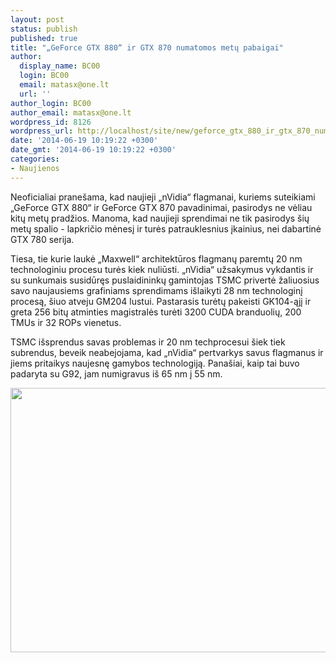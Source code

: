 ```yaml
---
layout: post
status: publish
published: true
title: "„GeForce GTX 880“ ir GTX 870 numatomos metų pabaigai"
author:
  display_name: BC00
  login: BC00
  email: matasx@one.lt
  url: ''
author_login: BC00
author_email: matasx@one.lt
wordpress_id: 8126
wordpress_url: http://localhost/site/new/geforce_gtx_880_ir_gtx_870_numatomos_metu_pabaigai/
date: '2014-06-19 10:19:22 +0300'
date_gmt: '2014-06-19 10:19:22 +0300'
categories:
- Naujienos
---
```

<p>
	Neoficialiai prane&scaron;ama, kad naujieji &bdquo;nVidia&ldquo; flagmanai, kuriems suteikiami &bdquo;GeForce GTX 880&ldquo; ir GeForce GTX 870 pavadinimai, pasirodys ne vėliau kitų metų pradžios. Manoma, kad naujieji sprendimai ne tik pasirodys &scaron;ių metų spalio - lapkričio mėnesį ir turės patrauklesnius įkainius, nei dabartinė GTX 780 serija.</p>
<p>
	Tiesa, tie kurie laukė &bdquo;Maxwell&ldquo; architektūros flagmanų paremtų 20 nm technologiniu procesu turės kiek nuliūsti. &bdquo;nVidia&ldquo; užsakymus vykdantis ir su sunkumais susidūręs puslaidininkų gamintojas TSMC privertė žaliuosius savo naujausiems grafiniams sprendimams i&scaron;laikyti 28 nm technologinį procesą, &scaron;iuo atveju GM204 lustui. Pastarasis turėtų pakeisti GK104-ąjį ir greta 256 bitų atminties magistralės turėti 3200 CUDA branduolių, 200 TMUs ir 32 ROPs vienetus.</p>
<p>
	TSMC i&scaron;sprendus savas problemas ir 20 nm techprocesui &scaron;iek tiek subrendus, beveik neabejojama, kad &bdquo;nVidia&ldquo; pertvarkys savus flagmanus ir jiems pritaikys naujesnę gamybos technologiją. Pana&scaron;iai, kaip tai buvo padaryta su G92, jam numigravus i&scaron; 65 nm į 55 nm.</p>
<p>
	<img alt="" src="http://technews.lt/userfiles/41b(1).jpg" style="width: 520px; height: 423px;" /></p>
